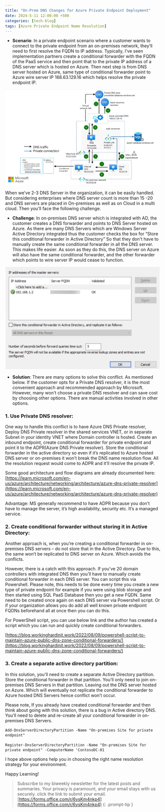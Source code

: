 ```yaml
---
title: "On-Prem DNS Changes for Azure Private Endpoint Deployment"
date: 2024-5-11 12:00:00 +500
categories: [tech-blog]
tags: [Azure Private Endpoint Name Resolution]
---
```


* **Scenario**: In a private endpoint scenario where a customer wants to connect to the private endpoint from an on-premises network, they’ll need to first resolve the FQDN to IP address. Typically, I’ve seen implementation partners create a conditional forwarder with the FQDN of the PaaS service and then point that to the private IP address of a DNS server which is hosted on Azure. Then next step is from DNS server hosted on Azure, same type of conditional forwarder point to Azure wire server IP 168.63.129.16 which helps resolve the private endpoint IP.

![a](https://raw.githubusercontent.com/qureshiaquib/qureshiaquib.github.io/main/assets/11052024/Picture1.jpg)

When we’ve 2-3 DNS Server in the organization, it can be easily handled.
But considering enterprises where DNS server count is more than 15 -20 and DNS servers are placed in On-premises as well as on Cloud in a multi cloud. Then you’ll face the following challenge.

* **Challenge**: In on-premises DNS server which is integrated with AD, the customer creates a DNS forwarder and points to DNS Server hosted on Azure. As there are many DNS Servers which are Windows Server Active Directory integrated thus the customer checks the box for “Store this conditional forwarder in Active Directory” So that they don't have to manually create the same conditional forwarder in all the DNS server. This makes life easier.
As soon as they do this, the DNS server on Azure will also have the same conditional forwarder, and the other forwarder which points to wire server IP would cease to function.

![a](https://raw.githubusercontent.com/qureshiaquib/qureshiaquib.github.io/main/assets/11052024/Picture2.jpg)

* **Solution**: There are many options to solve this conflict. As mentioned below.
If the customer opts for a Private DNS resolver, it is the most convenient approach and recommended approach by Microsoft. However, many won't choose a private DNS resolver and can save cost by choosing other options. There are manual activities involved in other options. 

### 1. Use Private DNS resolver:
One way to handle this conflict is to have Azure DNS Private resolver,
Deploy DNS Private resolver in the shared services VNET, or in separate Subnet in your identity VNET where Domain controller is hosted.
Create an inbound endpoint, create conditional forwarder for private endpoint and point it to the ADPR(Azure DNS Private resolver). Store the conditional forwarder in the active directory so even if it’s replicated to Azure hosted DNS server or on-premises it won’t break the DNS name resolution flow. All the resolution request would come to ADPR and it’ll resolve the private IP.

Some good architecture and flow diagrams are already documented here:
[https://learn.microsoft.com/en-us/azure/architecture/networking/architecture/azure-dns-private-resolver](https://learn.microsoft.com/en-us/azure/architecture/networking/architecture/azure-dns-private-resolver)

Advantage: MS generally recommend to have ADPR because you don’t have to manage the server, it’s high availability, security etc. It’s a managed service.


### 2. Create conditional forwarder without storing it in Active Directory:
Another approach is, when you’re creating a conditional forwarder in on-premises DNS servers – do not store that in the Active Directory. Due to this, the same won’t be replicated to DNS server on Azure. Which avoids the conflicts.

However, there is a catch with this approach. If you’ve 20 domain controllers with integrated DNS then you’ll have to manually create conditional forwarder in each DNS server. You can script this via Powershell.
Please note, this needs to be done every time you create a new type of private endpoint for example if you were using blob storage and then started using SQL PaaS Database then you get a new FQDN. Same need to be created once again on each DNS server via Powershell script. Or if your organization allows you do add all well known private endpoint FQDNs beforehand all at once then you can do this.

For PowerShell script, you can use below link and the author has created a script which you can run and quickly create conditional forwarders.

[https://blog.workinghardinit.work/2022/08/09/powershell-script-to-maintain-azure-public-dns-zone-conditional-forwarders/](https://blog.workinghardinit.work/2022/08/09/powershell-script-to-maintain-azure-public-dns-zone-conditional-forwarders/)


### 3. Create a separate active directory partition:

In this solution, you'll need to create a separate Active Directory partition. Store the conditional forwarder in that partition. You’ll only need to join on-premises DNS Servers in that partition. Leaving out the DNS server hosted on Azure. Which will eventually not replicate the conditional forwarder to Azure hosted DNS Servers hence conflict won’t occur.

Please note, If you already have created conditional forwarder and then think about going with this solution, there is a bug in Active directory DNS. You’ll need to delete and re-create all your conditional forwarder in on-premises DNS Servers.

```shell
Add-DnsServerDirectoryPartition -Name "On-premises Site for private endpoint"

Register-DnsServerDirectoryPartition -Name "On-premises Site for private endpoint" -ComputerName 'ContosoDC-01
```

I hope above options help you in choosing the right name resolution strategy for your environment.

Happy Learning!

>Subscribe to my biweekly newsletter for the latest posts and summaries. Your privacy is paramount, and your email stays with us securely.
click the link to submit your email.
[https://forms.office.com/r/6ysKm4nkp4](https://forms.office.com/r/6ysKm4nkp4)
{: .prompt-tip }
